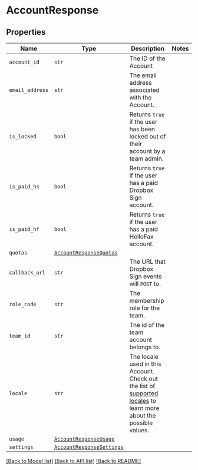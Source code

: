 # AccountResponse



## Properties
Name | Type | Description | Notes
------------ | ------------- | ------------- | -------------
| `account_id` | ```str``` |  The ID of the Account  |  |
| `email_address` | ```str``` |  The email address associated with the Account.  |  |
| `is_locked` | ```bool``` |  Returns `true` if the user has been locked out of their account by a team admin.  |  |
| `is_paid_hs` | ```bool``` |  Returns `true` if the user has a paid Dropbox Sign account.  |  |
| `is_paid_hf` | ```bool``` |  Returns `true` if the user has a paid HelloFax account.  |  |
| `quotas` | [```AccountResponseQuotas```](AccountResponseQuotas.md) |    |  |
| `callback_url` | ```str``` |  The URL that Dropbox Sign events will `POST` to.  |  |
| `role_code` | ```str``` |  The membership role for the team.  |  |
| `team_id` | ```str``` |  The id of the team account belongs to.  |  |
| `locale` | ```str``` |  The locale used in this Account. Check out the list of [supported locales](/api/reference/constants/#supported-locales) to learn more about the possible values.  |  |
| `usage` | [```AccountResponseUsage```](AccountResponseUsage.md) |    |  |
| `settings` | [```AccountResponseSettings```](AccountResponseSettings.md) |    |  |

[[Back to Model list]](../README.md#documentation-for-models) [[Back to API list]](../README.md#documentation-for-api-endpoints) [[Back to README]](../README.md)


